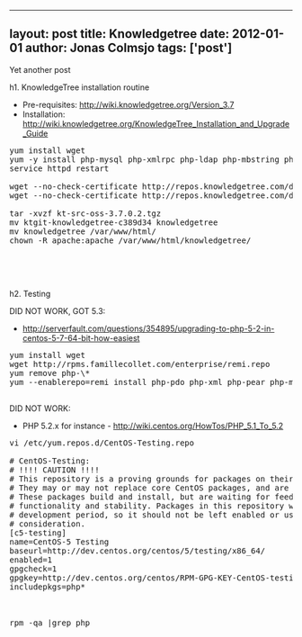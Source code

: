
---
layout: post
title: Knowledgetree
date: 2012-01-01
author: Jonas Colmsjo
tags: ['post']
---

Yet another post





h1. KnowledgeTree installation routine


* Pre-requisites: http://wiki.knowledgetree.org/Version_3.7
* Installation: http://wiki.knowledgetree.org/KnowledgeTree_Installation_and_Upgrade_Guide

<pre>
yum install wget
yum -y install php-mysql php-xmlrpc php-ldap php-mbstring php-pecl-apc php-pecl-json
service httpd restart

wget --no-check-certificate http://repos.knowledgetree.com/downloads/ktdms-ce-linux-latest
wget --no-check-certificate http://repos.knowledgetree.com/downloads/ktdms-ce-linux-src-latest

tar -xvzf kt-src-oss-3.7.0.2.tgz 
mv ktgit-knowledgetree-c389d34 knowledgetree
mv knowledgetree /var/www/html/
chown -R apache:apache /var/www/html/knowledgetree/




</pre>


h2. Testing


DID NOT WORK, GOT 5.3:
* http://serverfault.com/questions/354895/upgrading-to-php-5-2-in-centos-5-7-64-bit-how-easiest
<pre>
yum install wget
wget http://rpms.famillecollet.com/enterprise/remi.repo
yum remove php-\*
yum --enablerepo=remi install php-pdo php-xml php-pear php-mhash php-mcrypt php-gd php-mysql

</pre>



DID NOT WORK:
* PHP 5.2.x for instance -  http://wiki.centos.org/HowTos/PHP_5.1_To_5.2

<pre>
vi /etc/yum.repos.d/CentOS-Testing.repo

# CentOS-Testing:
# !!!! CAUTION !!!!
# This repository is a proving grounds for packages on their way to CentOSPlus and CentOS Extras.
# They may or may not replace core CentOS packages, and are not guaranteed to function properly.
# These packages build and install, but are waiting for feedback from testers as to
# functionality and stability. Packages in this repository will come and go during the
# development period, so it should not be left enabled or used on production systems without due
# consideration.
[c5-testing]
name=CentOS-5 Testing
baseurl=http://dev.centos.org/centos/5/testing/x86_64/
enabled=1
gpgcheck=1
gpgkey=http://dev.centos.org/centos/RPM-GPG-KEY-CentOS-testing
includepkgs=php*



rpm -qa |grep php
</pre>
